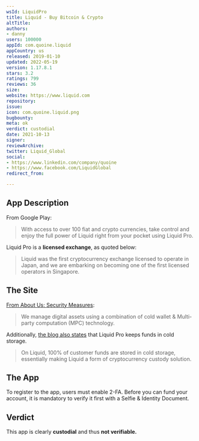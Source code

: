 ```yaml
---
wsId: LiquidPro
title: Liquid - Buy Bitcoin & Crypto
altTitle: 
authors:
- danny
users: 100000
appId: com.quoine.liquid
appCountry: us
released: 2019-01-10
updated: 2022-05-19
version: 1.17.8.1
stars: 3.2
ratings: 799
reviews: 36
size: 
website: https://www.liquid.com
repository: 
issue: 
icon: com.quoine.liquid.png
bugbounty: 
meta: ok
verdict: custodial
date: 2021-10-13
signer: 
reviewArchive: 
twitter: Liquid_Global
social:
- https://www.linkedin.com/company/quoine
- https://www.facebook.com/LiquidGlobal
redirect_from: 

---
```


## App Description
From Google Play:

> With access to over 100 fiat and crypto currencies, take control and enjoy the full power of Liquid right from your pocket using Liquid Pro.

Liquid Pro is a **licensed exchange**, as quoted below:

> Liquid was the first cryptocurrency exchange licensed to operate in Japan, and we are embarking on becoming one of the first licensed operators in Singapore.

## The Site
[From About Us: Security Measures](liquid.com/company/#company-security):

> We manage digital assets using a combination of cold wallet & Multi-party computation (MPC) technology.

Additionally, [the blog also states](https://blog.liquid.com/how-we-make-liquid-a-secure-cryptocurrency-exchange) that Liquid Pro keeps funds in cold storage.

> On Liquid, 100% of customer funds are stored in cold storage, essentially making Liquid a form of cryptocurrency custody solution. 

## The App
To register to the app, users must enable 2-FA. Before you can fund your account, it is mandatory to verify it first with a Selfie & Identity Document.

## Verdict
This app is clearly **custodial** and thus **not verifiable.**

